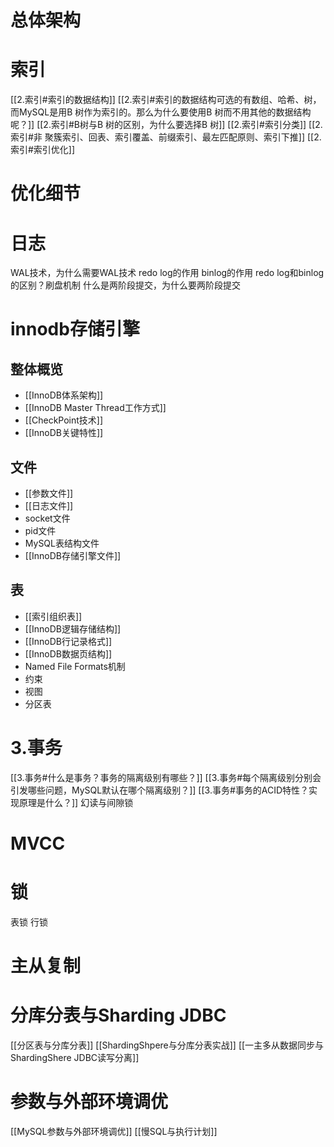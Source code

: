 # 总体架构
# 索引

[[2.索引#索引的数据结构]]
[[2.索引#索引的数据结构可选的有数组、哈希、树，而MySQL是用B 树作为索引的。那么为什么要使用B 树而不用其他的数据结构呢？]]
[[2.索引#B树与B 树的区别，为什么要选择B 树]]
[[2.索引#索引分类]]
[[2.索引#非 聚簇索引、回表、索引覆盖、前缀索引、最左匹配原则、索引下推]]
[[2.索引#索引优化]]

# 优化细节
# 日志
WAL技术，为什么需要WAL技术
redo log的作用
binlog的作用
redo log和binlog的区别？刷盘机制
什么是两阶段提交，为什么要两阶段提交

# innodb存储引擎
## 整体概览
- [[InnoDB体系架构]]
- [[InnoDB Master Thread工作方式]]
- [[CheckPoint技术]]
- [[InnoDB关键特性]]

## 文件
- [[参数文件]]
- [[日志文件]]
- socket文件
- pid文件
- MySQL表结构文件
- [[InnoDB存储引擎文件]]

## 表
- [[索引组织表]]
- [[InnoDB逻辑存储结构]]
- [[InnoDB行记录格式]]
- [[InnoDB数据页结构]]
- Named File Formats机制
- 约束
- 视图
- 分区表




# 3.事务
[[3.事务#什么是事务？事务的隔离级别有哪些？]]
[[3.事务#每个隔离级别分别会引发哪些问题，MySQL默认在哪个隔离级别？]]
[[3.事务#事务的ACID特性？实现原理是什么？]]
幻读与间隙锁


# MVCC


# 锁
表锁
行锁


# 主从复制

# 分库分表与Sharding JDBC
[[分区表与分库分表]]
[[ShardingShpere与分库分表实战]]
[[一主多从数据同步与ShardingShere JDBC读写分离]]

# 参数与外部环境调优
[[MySQL参数与外部环境调优]]
[[慢SQL与执行计划]]